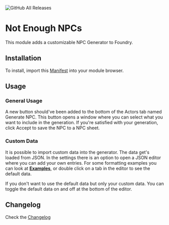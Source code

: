 ![GitHub All Releases](https://img.shields.io/github/downloads/ardittristan/VTTNPCGen/total)

# Not Enough NPCs

This module adds a customizable NPC Generator to Foundry.

## Installation

To install, import this [Manifest](https://raw.githubusercontent.com/ardittristan/VTTNPCGen/master/module.json) into your module browser.

## Usage

### General Usage

A new button should've been added to the bottom of the Actors tab named Generate NPC. This button opens a window where you can select what you want to include in the generation. If you're satisfied with your generation, click Accept to save the NPC to a NPC sheet.

### Custom Data

It is possible to import custom data into the generator. The data get's loaded from JSON. In the settings there is an option to open a JSON editor where you can add your own entries. For some formatting examples you can look at [__Examples__](https://github.com/ardittristan/VTTNPCGen/blob/master/examples.md), or double click on a tab in the editor to see the default data.

If you don't want to use the default data but only your custom data. You can toggle the default data on and off at the bottom of the editor.

## Changelog

Check the [Changelog](https://github.com/ardittristan/VTTNPCGen/blob/master/CHANGELOG.md)
